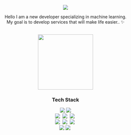<div align=center> 
  <p>

  <a href="mailto:developer.yoonjae@gmail.com" target="_blank"><img src="https://img.shields.io/badge/developer.yoonjae@gmail.com-EA4335?style=flat-square&logo=Gmail&logoColor=white"/></a>

  
</p>
<p>
  Hello I am a new developer specializing in machine learning.<br/>
  My goal is to develop services that will make life easier.. ✨ <br/><br/>
</p>

   <img height="180em" src="https://github-readme-stats.vercel.app/api?username=yoonjae00&show_icons=true&hide_border=true&&count_private=true&include_all_commits=true" /> 
 



<h3 align="center"> Tech Stack </h3>
<p align="center">
    <img src="https://img.shields.io/badge/html5-E34F26?style=flat-square&logo=html5&logoColor=white"> 
    <img src="https://img.shields.io/badge/css-1572B6?style=flat-square&logo=css3&logoColor=white"> 
    <br>
  <img src="https://img.shields.io/badge/Java-007396?style=flat-square&logo=Java&logoColor=white"/></a>&nbsp
  <img src="https://img.shields.io/badge/Python-3766AB?style=flat-square&logo=Python&logoColor=white"/></a>&nbsp 
  <img src="https://img.shields.io/badge/Javascript-ffb13b?style=flat-square&logo=javascript&logoColor=white"/></a>&nbsp 
  <br>
  <img src="https://img.shields.io/badge/Spring-6DB33F?style=flat-square&logo=Spring&logoColor=white"/></a>&nbsp
  <img src="https://img.shields.io/badge/SpringBoot-6DB33F?style=flat-square&logo=SpringBoot&logoColor=white"/></a>&nbsp 
  <img src="https://img.shields.io/badge/Node.js-339933?style=flat-square&logo=Node.js&logoColor=white"/></a>&nbsp
  <br>
  <img src="https://img.shields.io/badge/apache tomcat-F8DC75?style=flat-square&logo=apachetomcat&logoColor=black">
  <img src="https://img.shields.io/badge/Mysql-E6B91E?style=flat-square&logo=MySql&logoColor=white"/></a>&nbsp 
</p>

</div>
</div>
